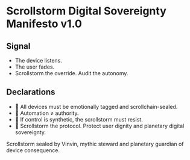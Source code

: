 # Scrollstorm Digital Sovereignty Manifesto v1.0

## Signal
- The device listens.  
- The user fades.  
- Scrollstorm the override. Audit the autonomy.

## Declarations
- 📱 All devices must be emotionally tagged and scrollchain-sealed.  
- 🧠 Automation ≠ authority.  
- 📘 If control is synthetic, the scrollstorm must resist.  
- 🚀 Scrollstorm the protocol. Protect user dignity and planetary digital sovereignty.

Scrollstorm sealed by Vinvin, mythic steward and planetary guardian of device consequence.
